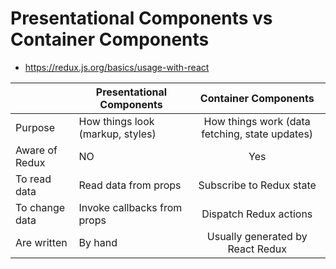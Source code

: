 
# Presentational Components vs Container Components
- https://redux.js.org/basics/usage-with-react

  


|                  | Presentational Components         |      Container Components     |
|------------------|-----------------------------------|:---------------------------------------------:|
|Purpose           | How things look (markup, styles)  | How things work (data fetching, state updates) |
|Aware of Redux    | NO                                | Yes
|To read data	     | Read data from props	             | Subscribe to Redux state
|To change data    | Invoke callbacks from props	     | Dispatch Redux actions
|Are written	     | By hand	                         | Usually generated by React Redux


